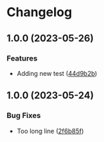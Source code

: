 # Changelog

## 1.0.0 (2023-05-26)


### Features

* Adding new test ([44d9b2b](https://github.com/gregp121/python_testing/commit/44d9b2bc2a23eee9e6d05a7e13159c5fdd020fc4))

## 1.0.0 (2023-05-24)


### Bug Fixes

* Too long line ([2f6b85f](https://github.com/gregp121/python_testing/commit/2f6b85fdde4ae07c38b5934a3ea9ed3056e72d9b))
